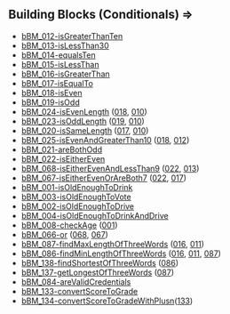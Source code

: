 ## Building Blocks (Conditionals) =>
  * [bBM_012-isGreaterThanTen](https://challenge.makerpass.com/c/c8d1139a78612e93109e51a474bc475c)
  * [bBM_013-isLessThan30](https://challenge.makerpass.com/c/62804f2392d73c14869fc12bc467da67)
  * [bBM_014-equalsTen](https://challenge.makerpass.com/c/94c5f9e30756ab120c5302c0fff785e8)
  * [bBM_015-isLessThan](https://challenge.makerpass.com/c/9f16d3c9f924b6f100975966c780514b)
  * [bBM_016-isGreaterThan](https://challenge.makerpass.com/c/8aeef73bd7c4b8ea3894d16712626c21)
  * [bBM_017-isEqualTo](https://challenge.makerpass.com/c/23f86d3832f6c3431b6e8dad59bd7808)
  * [bBM_018-isEven](https://challenge.makerpass.com/c/acce8a8a6d26370468ca6e77b6b5cf76)
  * [bBM_019-isOdd](https://challenge.makerpass.com/c/36ef4f7fa5fb66576db47f6fe7641f46)
  * [bBM_024-isEvenLength](https://challenge.makerpass.com/c/7807a66e4a8839b5e61744f133f7b0e8) ([018](https://challenge.makerpass.com/c/acce8a8a6d26370468ca6e77b6b5cf76), [010](https://challenge.makerpass.com/c/defa386bf083fec1f7e11ef3d18ce50d))
  * [bBM_023-isOddLength](https://challenge.makerpass.com/c/ce07903e381ca735739e36c611e9901e) ([019](https://challenge.makerpass.com/c/36ef4f7fa5fb66576db47f6fe7641f46), [010](https://challenge.makerpass.com/c/defa386bf083fec1f7e11ef3d18ce50d))
  * [bBM_020-isSameLength](https://challenge.makerpass.com/c/72331dc6948dee74cf562bdfb2bdc266) ([017](https://challenge.makerpass.com/c/23f86d3832f6c3431b6e8dad59bd7808), [010](https://challenge.makerpass.com/c/defa386bf083fec1f7e11ef3d18ce50d))
  * [bBM_025-isEvenAndGreaterThan10](https://challenge.makerpass.com/c/223c806fc3266826252f1fdf047c8d0b) ([018](https://challenge.makerpass.com/c/acce8a8a6d26370468ca6e77b6b5cf76), [012](https://challenge.makerpass.com/c/c8d1139a78612e93109e51a474bc475c))
  * [bBM_021-areBothOdd](https://challenge.makerpass.com/c/175b8a62d069a7404f57049d072f16ee)
  * [bBM_022-isEitherEven](https://challenge.makerpass.com/c/a9e59fdabf2d03329103693e6467e9aa)
  * [bBM_068-isEitherEvenAndLessThan9](https://challenge.makerpass.com/c/2408c80b7ac5914fd5e3f4e5b378acca) ([022](https://challenge.makerpass.com/c/a9e59fdabf2d03329103693e6467e9aa), [013](https://challenge.makerpass.com/c/62804f2392d73c14869fc12bc467da67))
  * [bBM_067-isEitherEvenOrAreBoth7](https://challenge.makerpass.com/c/5897602729a54972d9e0a52298ffa9eb) ([022](https://challenge.makerpass.com/c/a9e59fdabf2d03329103693e6467e9aa), [017](https://challenge.makerpass.com/c/23f86d3832f6c3431b6e8dad59bd7808))
  * [bBM_001-isOldEnoughToDrink](https://challenge.makerpass.com/c/045c044a6ad17fd24751af50bb86ec87)
  * [bBM_003-isOldEnoughToVote](https://challenge.makerpass.com/c/c2a3341a7d7773d68d100632ad115441)
  * [bBM_002-isOldEnoughToDrive](https://challenge.makerpass.com/c/354d1ece42c275a449b75662530457c6)
  * [bBM_004-isOldEnoughToDrinkAndDrive](https://challenge.makerpass.com/c/dde48cea4ffd4b8cf5d299d1de008558)
  * [bBM_008-checkAge](https://challenge.makerpass.com/c/59a26aa135a5d73eab5aaa14c7cf233b) ([001](https://challenge.makerpass.com/c/045c044a6ad17fd24751af50bb86ec87))
  * [bBM_066-or](https://challenge.makerpass.com/c/45f39ff12b3c2402347b93ce1a5669d7) ([068](https://challenge.makerpass.com/c/2408c80b7ac5914fd5e3f4e5b378acca), [067](https://challenge.makerpass.com/c/5897602729a54972d9e0a52298ffa9eb))
  * [bBM_087-findMaxLengthOfThreeWords](https://challenge.makerpass.com/c/ca4870655d9f44a10df6199c43a0e6c6) ([016](https://challenge.makerpass.com/c/8aeef73bd7c4b8ea3894d16712626c21), [011](https://challenge.makerpass.com/c/3863e0834e8377051b3345608b09450a))
  * [bBM_086-findMinLengthOfThreeWords](https://challenge.makerpass.com/c/dd559ee675fa06a52c324435dd1893a4) ([016](https://challenge.makerpass.com/c/8aeef73bd7c4b8ea3894d16712626c21), [011](https://challenge.makerpass.com/c/3863e0834e8377051b3345608b09450a), [087](https://challenge.makerpass.com/c/ca4870655d9f44a10df6199c43a0e6c6))
  * [bBM_138-findShortestOfThreeWords](https://challenge.makerpass.com/c/143f66519c18b849dab4ef72ffb38baf) ([086](https://challenge.makerpass.com/c/dd559ee675fa06a52c324435dd1893a4))
  * [bBM_137-getLongestOfThreeWords](https://challenge.makerpass.com/c/cdc2d8559b08c6e136ddf6fd0d35bced) ([087](https://challenge.makerpass.com/c/ca4870655d9f44a10df6199c43a0e6c6))
  * [bBM_084-areValidCredentials](https://challenge.makerpass.com/c/4b4c9fdffb3c15282c54cd830b86d1a9)
  * [bBM_133-convertScoreToGrade](https://challenge.makerpass.com/c/05be97eb8d02879c67345fe65781b708)
  * [bBM_134-convertScoreToGradeWithPlusn](https://challenge.makerpass.com/c/589772fb414b7100d76fb90ea813a175)([133](https://challenge.makerpass.com/c/05be97eb8d02879c67345fe65781b708))